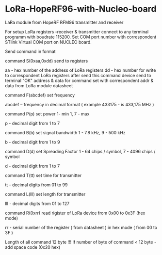 # LoRa-HopeRF96-with-Nucleo-board
LaRa module from HopeRF RFM96 transmitter and receiver


For setup LoRa registers -receiver & transmitter connect to any terminal programm
with boudrate 115200. Set COM port number with correspondent STlink Virtual COM port on NUCLEO board.

Send command in format


command  S(0xaa,0xdd)  send to registers

aa - hex number of the address of LoRa registers
dd - hex number for write to correspondent LoRa registers
after send this command device send to terminal "OK"
address & data for command set with correspondent addr & data from LoRa module datasheet


command  F(abcdef)  set frequency

abcdef – frequency in decimal format ( example  433175  -  is 433,175 MHz )


command  P(p)  set power    1- min 1,  7 - max

p - decimal digit from 1 to 7


command  B(b)   set signal bandwidth 1 - 7.8 kHz, 9 - 500 kHz

b - decimal digit from 1 to 9


command  D(d)   set Spreading Factor   1 - 64 chips / symbol, 7 - 4096 chips / symbol

d - decimal digit from 1 to 7


command  T(tt)   set  time for transmitter

tt - decimal digits from 01 to 99


command  L(lll)   set  length for transmitter

lll - decimal digits from 01 to 127


command  R(0xrr)   read rigister of LoRa device from 0x00 to 0x3F (hex mode)

rr - serial number of the register ( from datasheet ) in hex mode ( from 00 to 3F )

Length of all command 12 byte  !!!
If number of byte of command < 12 byte - add space code (0x20 hex)


